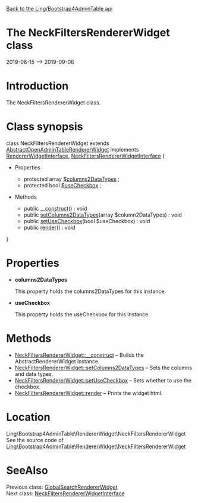 [Back to the Ling/Bootstrap4AdminTable api](https://github.com/lingtalfi/Bootstrap4AdminTable/blob/master/doc/api/Ling/Bootstrap4AdminTable.md)



The NeckFiltersRendererWidget class
================
2019-08-15 --> 2019-09-06






Introduction
============

The NeckFiltersRendererWidget class.



Class synopsis
==============


class <span class="pl-k">NeckFiltersRendererWidget</span> extends [AbstractOpenAdminTableRendererWidget](https://github.com/lingtalfi/Bootstrap4AdminTable/blob/master/doc/api/Ling/Bootstrap4AdminTable/RendererWidget/AbstractOpenAdminTableRendererWidget.md) implements [RendererWidgetInterface](https://github.com/lingtalfi/Bootstrap4AdminTable/blob/master/doc/api/Ling/Bootstrap4AdminTable/RendererWidget/RendererWidgetInterface.md), [NeckFiltersRendererWidgetInterface](https://github.com/lingtalfi/Bootstrap4AdminTable/blob/master/doc/api/Ling/Bootstrap4AdminTable/RendererWidget/NeckFiltersRendererWidgetInterface.md) {

- Properties
    - protected array [$columns2DataTypes](#property-columns2DataTypes) ;
    - protected bool [$useCheckbox](#property-useCheckbox) ;

- Methods
    - public [__construct](https://github.com/lingtalfi/Bootstrap4AdminTable/blob/master/doc/api/Ling/Bootstrap4AdminTable/RendererWidget/NeckFiltersRendererWidget/__construct.md)() : void
    - public [setColumns2DataTypes](https://github.com/lingtalfi/Bootstrap4AdminTable/blob/master/doc/api/Ling/Bootstrap4AdminTable/RendererWidget/NeckFiltersRendererWidget/setColumns2DataTypes.md)(array $column2DataTypes) : void
    - public [setUseCheckbox](https://github.com/lingtalfi/Bootstrap4AdminTable/blob/master/doc/api/Ling/Bootstrap4AdminTable/RendererWidget/NeckFiltersRendererWidget/setUseCheckbox.md)(bool $useCheckbox) : void
    - public [render](https://github.com/lingtalfi/Bootstrap4AdminTable/blob/master/doc/api/Ling/Bootstrap4AdminTable/RendererWidget/NeckFiltersRendererWidget/render.md)() : void

}




Properties
=============

- <span id="property-columns2DataTypes"><b>columns2DataTypes</b></span>

    This property holds the columns2DataTypes for this instance.
    
    

- <span id="property-useCheckbox"><b>useCheckbox</b></span>

    This property holds the useCheckbox for this instance.
    
    



Methods
==============

- [NeckFiltersRendererWidget::__construct](https://github.com/lingtalfi/Bootstrap4AdminTable/blob/master/doc/api/Ling/Bootstrap4AdminTable/RendererWidget/NeckFiltersRendererWidget/__construct.md) &ndash; Builds the AbstractRendererWidget instance.
- [NeckFiltersRendererWidget::setColumns2DataTypes](https://github.com/lingtalfi/Bootstrap4AdminTable/blob/master/doc/api/Ling/Bootstrap4AdminTable/RendererWidget/NeckFiltersRendererWidget/setColumns2DataTypes.md) &ndash; Sets the columns and data types.
- [NeckFiltersRendererWidget::setUseCheckbox](https://github.com/lingtalfi/Bootstrap4AdminTable/blob/master/doc/api/Ling/Bootstrap4AdminTable/RendererWidget/NeckFiltersRendererWidget/setUseCheckbox.md) &ndash; Sets whether to use the checkbox.
- [NeckFiltersRendererWidget::render](https://github.com/lingtalfi/Bootstrap4AdminTable/blob/master/doc/api/Ling/Bootstrap4AdminTable/RendererWidget/NeckFiltersRendererWidget/render.md) &ndash; Prints the widget html.





Location
=============
Ling\Bootstrap4AdminTable\RendererWidget\NeckFiltersRendererWidget<br>
See the source code of [Ling\Bootstrap4AdminTable\RendererWidget\NeckFiltersRendererWidget](https://github.com/lingtalfi/Bootstrap4AdminTable/blob/master/RendererWidget/NeckFiltersRendererWidget.php)



SeeAlso
==============
Previous class: [GlobalSearchRendererWidget](https://github.com/lingtalfi/Bootstrap4AdminTable/blob/master/doc/api/Ling/Bootstrap4AdminTable/RendererWidget/GlobalSearchRendererWidget.md)<br>Next class: [NeckFiltersRendererWidgetInterface](https://github.com/lingtalfi/Bootstrap4AdminTable/blob/master/doc/api/Ling/Bootstrap4AdminTable/RendererWidget/NeckFiltersRendererWidgetInterface.md)<br>
